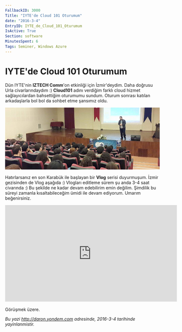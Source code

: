 ```yaml
---
FallbackID: 3000
Title: "IYTE'de Cloud 101 Oturumum"
date: "2016-3-4"
EntryID: IYTE_de_Cloud_101_Oturumum
IsActive: True
Section: software
MinutesSpent: 6
Tags: Seminer, Windows Azure
---
```

# IYTE'de Cloud 101 Oturumum
Dün IYTE'nin **IZTECH Comm**'on etkinliği için İzmir'deydim. Daha doğrusu Urla civarlarındaydım :) **Cloud101** adını verdiğim farklı cloud hizmet sağlayıcılardan bahsettiğim oturumumu sundum. Oturum sonrası katılan arkadaşlarla bol bol da sohbet etme şansımız oldu. 

![](media/IYTE_de_Cloud_101_Oturumum/common.jpg)

Hatırlarsanız en son Karabük ile başlayan bir **Vlog** serisi duyurmuşum. İzmir gezisinden de Vlog aşağıda :) Vlogları editleme sürem şu anda 3-4 saat civarında :) Bu şekilde ne kadar devam edebilirim emin değilim. Şimdilik bu süreyi zamanla kısaltabileceğim ümidi ile devam ediyorum. Umarım beğenirsiniz.

<iframe width="560" height="315" src="https://www.youtube.com/embed/gn07wZctTpI" frameborder="0" allowfullscreen></iframe>

Görüşmek üzere.

*Bu yazi http://daron.yondem.com adresinde, 2016-3-4 tarihinde yayinlanmistir.*
